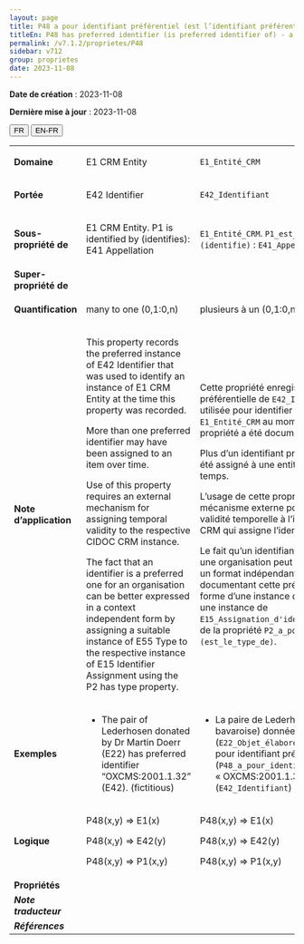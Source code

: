 ```yaml
---
layout: page
title: P48 a pour identifiant préférentiel (est l’identifiant préférentiel de)
titleEn: P48 has preferred identifier (is preferred identifier of) - a pour identifiant préférentiel (est l’identifiant préférentiel de)
permalink: /v7.1.2/proprietes/P48
sidebar: v712
group: proprietes
date: 2023-11-08
---
```


**Date de création** : 2023-11-08

**Dernière mise à jour** : 2023-11-08

<div class="lang-buttons">
 <button id="fr" class="activate">FR</button>
 <button id="en-fr">EN-FR</button>
</div>

<table>
<tbody>
<tr>
<td><strong>Domaine</strong></td>
<td class="en">
<p>E1 CRM Entity</p>
</td>
<td>
<p><code class="language-plaintext highlighter-rouge">E1_Entité_CRM</code></p>
</td>
</tr>
<tr>
<td><strong>Portée</strong></td>
<td class="en">
<p>E42 Identifier</p>
</td>
<td>
<p><code class="language-plaintext highlighter-rouge">E42_Identifiant</code></p>
</td>
</tr>
<tr>
<td><strong>Sous-propriété de</strong></td>
<td class="en">
<p>E1 CRM Entity. P1 is identified by (identifies): E41 Appellation</p>
</td>
<td>
<p><code class="language-plaintext highlighter-rouge">E1_Entité_CRM</code>. <code class="language-plaintext highlighter-rouge">P1_est_identifié_par (identifie)</code> : <code class="language-plaintext highlighter-rouge">E41_Appellation</code></p>
</td>
</tr>
<tr>
<td><strong>Super-propriété de</strong></td>
<td class="en">
</td>
<td>
</td>
</tr>
<tr>
<td><strong>Quantification</strong></td>
<td class="en">
<p>many to one (0,1:0,n)</p>
</td>
<td>
<p>plusieurs à un (0,1:0,n)</p>
</td>
</tr>
<tr>
<td><strong>Note d’application</strong></td>
<td class="en">
<p>This property records the preferred instance of E42 Identifier that was used to identify an instance of E1 CRM Entity at the time this property was recorded.</p>
<p>More than one preferred identifier may have been assigned to an item over time.</p>
<p>Use of this property requires an external mechanism for assigning temporal validity to the respective CIDOC CRM instance.</p>
<p>The fact that an identifier is a preferred one for an organisation can be better expressed in a context independent form by assigning a suitable instance of E55 Type to the respective instance of E15 Identifier Assignment using the P2 has type property.</p>
</td>
<td>
<p>Cette propriété enregistre l’instance préférentielle de <code class="language-plaintext highlighter-rouge">E42_Identifiant</code> qui a été utilisée pour identifier une instance de <code class="language-plaintext highlighter-rouge">E1_Entité_CRM</code> au moment où cette propriété a été documentée.</p>
<p>Plus d’un identifiant préférentiel peut avoir été  assigné à une entité au cours du temps.</p>
<p>L’usage de cette propriété requiert un mécanisme externe pour assigner la validité temporelle à l’instance du CIDOC CRM qui assigne l’identifiant.</p>
<p>Le fait qu’un identifiant soit privilégié par une organisation peut être exprimé dans un format indépendant du contexte en documentant cette préférence sous la forme d’une instance de <code class="language-plaintext highlighter-rouge">E55_Type</code> relié à une instance de <code class="language-plaintext highlighter-rouge">E15_Assignation_d'identifiant</code> par le biais de la propriété <code class="language-plaintext highlighter-rouge">P2_a_pour_type (est_le_type_de)</code>.</p>
</td>
</tr>
<tr>
<td><strong>Exemples</strong></td>
<td class="en">
<ul>
<li><p>The pair of Lederhosen donated by Dr Martin Doerr (E22) has preferred identifier “OXCMS:2001.1.32” (E42). (fictitious)</p>
</li>
</ul>
</td>
<td>
<ul>
<li><p>La paire de Lederhosen (culotte bavaroise) donnée par Martin Doerr (<code class="language-plaintext highlighter-rouge">E22_Objet_élaboré_par_l’humain</code>) a pour identifiant préférentiel (<code class="language-plaintext highlighter-rouge">P48_a_pour_identifiant_préférentiel</code>) « OXCMS:2001.1.32 » (<code class="language-plaintext highlighter-rouge">E42_Identifiant</code>) (fictif)</p>
</li>
</ul>
</td>
</tr>
<tr>
<td><strong>Logique</strong></td>
<td class="en">
<p>P48(x,y) ⇒ E1(x)</p>
<p>P48(x,y) ⇒ E42(y)</p>
<p>P48(x,y) ⇒ P1(x,y)</p>
</td>
<td>
<p>P48(x,y) ⇒ E1(x)</p>
<p>P48(x,y) ⇒ E42(y)</p>
<p>P48(x,y) ⇒ P1(x,y)</p>
</td>
</tr>
<tr>
<td><strong>Propriétés</strong></td>
<td class="en">
</td>
<td>
</td>
</tr>
<tr>
<td><strong><em>Note traducteur</em></strong></td>
<td colspan="2">
</td>
</tr>
<tr>
<td><strong><em>Références</em></strong></td>
<td colspan="2">
<p><em></em></p>
</td>
</tr>
</tbody>
</table>

